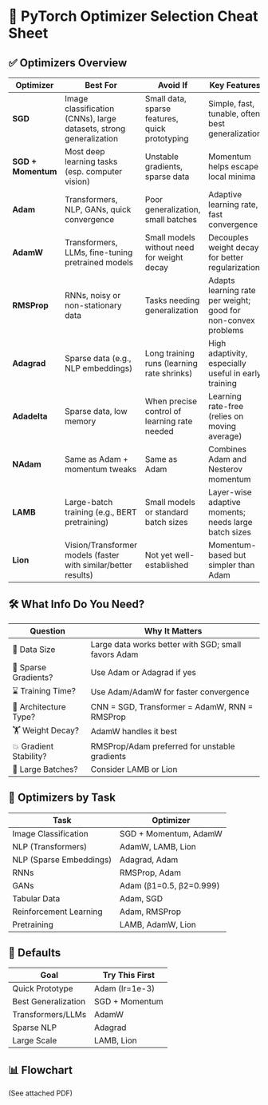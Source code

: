 
# 🧠 PyTorch Optimizer Selection Cheat Sheet

## ✅ Optimizers Overview

| Optimizer | Best For | Avoid If | Key Features |
|----------|----------|----------|---------------|
| **SGD** | Image classification (CNNs), large datasets, strong generalization | Small data, sparse features, quick prototyping | Simple, fast, tunable, often best generalization |
| **SGD + Momentum** | Most deep learning tasks (esp. computer vision) | Unstable gradients, sparse data | Momentum helps escape local minima |
| **Adam** | Transformers, NLP, GANs, quick convergence | Poor generalization, small batches | Adaptive learning rate, fast convergence |
| **AdamW** | Transformers, LLMs, fine-tuning pretrained models | Small models without need for weight decay | Decouples weight decay for better regularization |
| **RMSProp** | RNNs, noisy or non-stationary data | Tasks needing generalization | Adapts learning rate per weight; good for non-convex problems |
| **Adagrad** | Sparse data (e.g., NLP embeddings) | Long training runs (learning rate shrinks) | High adaptivity, especially useful in early training |
| **Adadelta** | Sparse data, low memory | When precise control of learning rate needed | Learning rate-free (relies on moving average) |
| **NAdam** | Same as Adam + momentum tweaks | Same as Adam | Combines Adam and Nesterov momentum |
| **LAMB** | Large-batch training (e.g., BERT pretraining) | Small models or standard batch sizes | Layer-wise adaptive moments; needs large batch sizes |
| **Lion** | Vision/Transformer models (faster with similar/better results) | Not yet well-established | Momentum-based but simpler than Adam |

## 🛠️ What Info Do You Need?

| Question | Why It Matters |
|----------|----------------|
| 🔢 Data Size | Large data works better with SGD; small favors Adam |
| 🔄 Sparse Gradients? | Use Adam or Adagrad if yes |
| ⌛ Training Time? | Use Adam/AdamW for faster convergence |
| 🧠 Architecture Type? | CNN = SGD, Transformer = AdamW, RNN = RMSProp |
| 🏋️ Weight Decay? | AdamW handles it best |
| 💥 Gradient Stability? | RMSProp/Adam preferred for unstable gradients |
| 🧪 Large Batches? | Consider LAMB or Lion |

## 🎯 Optimizers by Task

| Task | Optimizer |
|------|-----------|
| Image Classification | SGD + Momentum, AdamW |
| NLP (Transformers) | AdamW, LAMB, Lion |
| NLP (Sparse Embeddings) | Adagrad, Adam |
| RNNs | RMSProp, Adam |
| GANs | Adam (β1=0.5, β2=0.999) |
| Tabular Data | Adam, SGD |
| Reinforcement Learning | Adam, RMSProp |
| Pretraining | LAMB, AdamW, Lion |

## 🧪 Defaults

| Goal | Try This First |
|------|----------------|
| Quick Prototype | Adam (lr=1e-3) |
| Best Generalization | SGD + Momentum |
| Transformers/LLMs | AdamW |
| Sparse NLP | Adagrad |
| Large Scale | LAMB, Lion |

## 📊 Flowchart
(See attached PDF)
